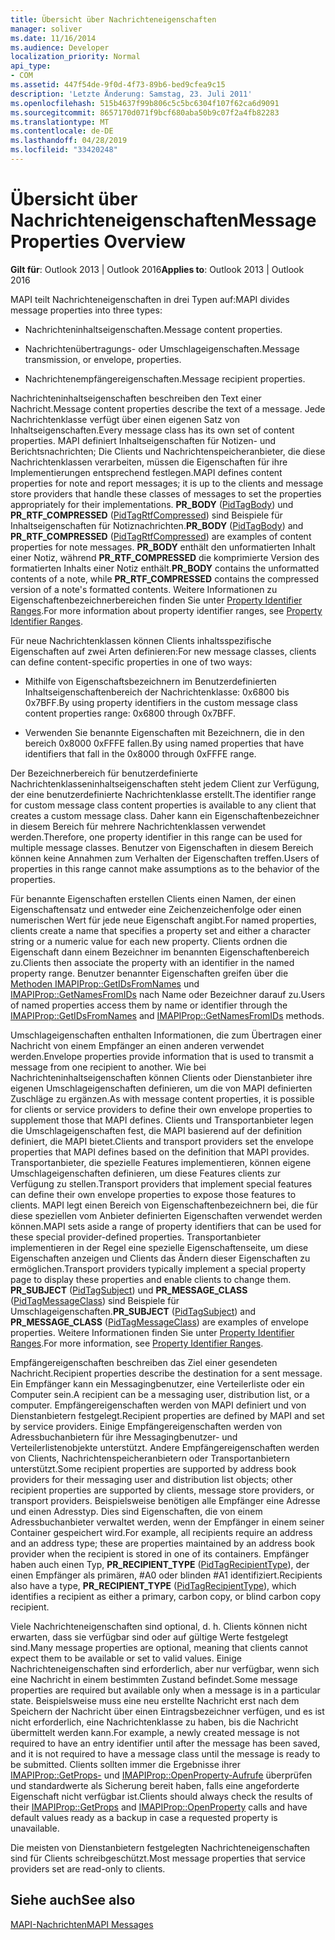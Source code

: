 ```yaml
---
title: Übersicht über Nachrichteneigenschaften
manager: soliver
ms.date: 11/16/2014
ms.audience: Developer
localization_priority: Normal
api_type:
- COM
ms.assetid: 447f54de-9f0d-4f73-89b6-bed9cfea9c15
description: 'Letzte Änderung: Samstag, 23. Juli 2011'
ms.openlocfilehash: 515b4637f99b806c5c5bc6304f107f62ca6d9091
ms.sourcegitcommit: 8657170d071f9bcf680aba50b9c07f2a4fb82283
ms.translationtype: MT
ms.contentlocale: de-DE
ms.lasthandoff: 04/28/2019
ms.locfileid: "33420248"
---
```

# <a name="message-properties-overview"></a><span data-ttu-id="317e3-103">Übersicht über Nachrichteneigenschaften</span><span class="sxs-lookup"><span data-stu-id="317e3-103">Message Properties Overview</span></span>

  
  
<span data-ttu-id="317e3-104">**Gilt für**: Outlook 2013 | Outlook 2016</span><span class="sxs-lookup"><span data-stu-id="317e3-104">**Applies to**: Outlook 2013 | Outlook 2016</span></span> 
  
<span data-ttu-id="317e3-105">MAPI teilt Nachrichteneigenschaften in drei Typen auf:</span><span class="sxs-lookup"><span data-stu-id="317e3-105">MAPI divides message properties into three types:</span></span>
  
- <span data-ttu-id="317e3-106">Nachrichteninhaltseigenschaften.</span><span class="sxs-lookup"><span data-stu-id="317e3-106">Message content properties.</span></span>
    
- <span data-ttu-id="317e3-107">Nachrichtenübertragungs- oder Umschlageigenschaften.</span><span class="sxs-lookup"><span data-stu-id="317e3-107">Message transmission, or envelope, properties.</span></span>
    
- <span data-ttu-id="317e3-108">Nachrichtenempfängereigenschaften.</span><span class="sxs-lookup"><span data-stu-id="317e3-108">Message recipient properties.</span></span>
    
<span data-ttu-id="317e3-109">Nachrichteninhaltseigenschaften beschreiben den Text einer Nachricht.</span><span class="sxs-lookup"><span data-stu-id="317e3-109">Message content properties describe the text of a message.</span></span> <span data-ttu-id="317e3-110">Jede Nachrichtenklasse verfügt über einen eigenen Satz von Inhaltseigenschaften.</span><span class="sxs-lookup"><span data-stu-id="317e3-110">Every message class has its own set of content properties.</span></span> <span data-ttu-id="317e3-111">MAPI definiert Inhaltseigenschaften für Notizen- und Berichtsnachrichten; Die Clients und Nachrichtenspeicheranbieter, die diese Nachrichtenklassen verarbeiten, müssen die Eigenschaften für ihre Implementierungen entsprechend festlegen.</span><span class="sxs-lookup"><span data-stu-id="317e3-111">MAPI defines content properties for note and report messages; it is up to the clients and message store providers that handle these classes of messages to set the properties appropriately for their implementations.</span></span> <span data-ttu-id="317e3-112">**PR_BODY** ([PidTagBody](pidtagbody-canonical-property.md)) und **PR_RTF_COMPRESSED** ([PidTagRtfCompressed](pidtagrtfcompressed-canonical-property.md)) sind Beispiele für Inhaltseigenschaften für Notiznachrichten.</span><span class="sxs-lookup"><span data-stu-id="317e3-112">**PR_BODY** ([PidTagBody](pidtagbody-canonical-property.md)) and **PR_RTF_COMPRESSED** ([PidTagRtfCompressed](pidtagrtfcompressed-canonical-property.md)) are examples of content properties for note messages.</span></span> <span data-ttu-id="317e3-113">**PR_BODY** enthält den unformatierten Inhalt einer Notiz, während **PR_RTF_COMPRESSED** die komprimierte Version des formatierten Inhalts einer Notiz enthält.</span><span class="sxs-lookup"><span data-stu-id="317e3-113">**PR_BODY** contains the unformatted contents of a note, while **PR_RTF_COMPRESSED** contains the compressed version of a note's formatted contents.</span></span> <span data-ttu-id="317e3-114">Weitere Informationen zu Eigenschaftenbezeichnerbereichen finden Sie unter [Property Identifier Ranges](property-identifier-ranges.md).</span><span class="sxs-lookup"><span data-stu-id="317e3-114">For more information about property identifier ranges, see [Property Identifier Ranges](property-identifier-ranges.md).</span></span>
  
<span data-ttu-id="317e3-115">Für neue Nachrichtenklassen können Clients inhaltsspezifische Eigenschaften auf zwei Arten definieren:</span><span class="sxs-lookup"><span data-stu-id="317e3-115">For new message classes, clients can define content-specific properties in one of two ways:</span></span>
  
- <span data-ttu-id="317e3-116">Mithilfe von Eigenschaftsbezeichnern im Benutzerdefinierten Inhaltseigenschaftenbereich der Nachrichtenklasse: 0x6800 bis 0x7BFF.</span><span class="sxs-lookup"><span data-stu-id="317e3-116">By using property identifiers in the custom message class content properties range: 0x6800 through 0x7BFF.</span></span>
    
- <span data-ttu-id="317e3-117">Verwenden Sie benannte Eigenschaften mit Bezeichnern, die in den bereich 0x8000 0xFFFE fallen.</span><span class="sxs-lookup"><span data-stu-id="317e3-117">By using named properties that have identifiers that fall in the 0x8000 through 0xFFFE range.</span></span>
    
<span data-ttu-id="317e3-118">Der Bezeichnerbereich für benutzerdefinierte Nachrichtenklasseninhaltseigenschaften steht jedem Client zur Verfügung, der eine benutzerdefinierte Nachrichtenklasse erstellt.</span><span class="sxs-lookup"><span data-stu-id="317e3-118">The identifier range for custom message class content properties is available to any client that creates a custom message class.</span></span> <span data-ttu-id="317e3-119">Daher kann ein Eigenschaftenbezeichner in diesem Bereich für mehrere Nachrichtenklassen verwendet werden.</span><span class="sxs-lookup"><span data-stu-id="317e3-119">Therefore, one property identifier in this range can be used for multiple message classes.</span></span> <span data-ttu-id="317e3-120">Benutzer von Eigenschaften in diesem Bereich können keine Annahmen zum Verhalten der Eigenschaften treffen.</span><span class="sxs-lookup"><span data-stu-id="317e3-120">Users of properties in this range cannot make assumptions as to the behavior of the properties.</span></span> 
  
<span data-ttu-id="317e3-121">Für benannte Eigenschaften erstellen Clients einen Namen, der einen Eigenschaftensatz und entweder eine Zeichenzeichenfolge oder einen numerischen Wert für jede neue Eigenschaft angibt.</span><span class="sxs-lookup"><span data-stu-id="317e3-121">For named properties, clients create a name that specifies a property set and either a character string or a numeric value for each new property.</span></span> <span data-ttu-id="317e3-122">Clients ordnen die Eigenschaft dann einem Bezeichner im benannten Eigenschaftenbereich zu.</span><span class="sxs-lookup"><span data-stu-id="317e3-122">Clients then associate the property with an identifier in the named property range.</span></span> <span data-ttu-id="317e3-123">Benutzer benannter Eigenschaften greifen über die [Methoden IMAPIProp::GetIDsFromNames](imapiprop-getidsfromnames.md) und [IMAPIProp::GetNamesFromIDs](imapiprop-getnamesfromids.md) nach Name oder Bezeichner darauf zu.</span><span class="sxs-lookup"><span data-stu-id="317e3-123">Users of named properties access them by name or identifier through the [IMAPIProp::GetIDsFromNames](imapiprop-getidsfromnames.md) and [IMAPIProp::GetNamesFromIDs](imapiprop-getnamesfromids.md) methods.</span></span> 
  
<span data-ttu-id="317e3-124">Umschlageigenschaften enthalten Informationen, die zum Übertragen einer Nachricht von einem Empfänger an einen anderen verwendet werden.</span><span class="sxs-lookup"><span data-stu-id="317e3-124">Envelope properties provide information that is used to transmit a message from one recipient to another.</span></span> <span data-ttu-id="317e3-125">Wie bei Nachrichteninhaltseigenschaften können Clients oder Dienstanbieter ihre eigenen Umschlageigenschaften definieren, um die von MAPI definierten Zuschläge zu ergänzen.</span><span class="sxs-lookup"><span data-stu-id="317e3-125">As with message content properties, it is possible for clients or service providers to define their own envelope properties to supplement those that MAPI defines.</span></span> <span data-ttu-id="317e3-126">Clients und Transportanbieter legen die Umschlageigenschaften fest, die MAPI basierend auf der definition definiert, die MAPI bietet.</span><span class="sxs-lookup"><span data-stu-id="317e3-126">Clients and transport providers set the envelope properties that MAPI defines based on the definition that MAPI provides.</span></span> <span data-ttu-id="317e3-127">Transportanbieter, die spezielle Features implementieren, können eigene Umschlageigenschaften definieren, um diese Features clients zur Verfügung zu stellen.</span><span class="sxs-lookup"><span data-stu-id="317e3-127">Transport providers that implement special features can define their own envelope properties to expose those features to clients.</span></span> <span data-ttu-id="317e3-128">MAPI legt einen Bereich von Eigenschaftenbezeichnern bei, die für diese speziellen vom Anbieter definierten Eigenschaften verwendet werden können.</span><span class="sxs-lookup"><span data-stu-id="317e3-128">MAPI sets aside a range of property identifiers that can be used for these special provider-defined properties.</span></span> <span data-ttu-id="317e3-129">Transportanbieter implementieren in der Regel eine spezielle Eigenschaftenseite, um diese Eigenschaften anzeigen und Clients das Ändern dieser Eigenschaften zu ermöglichen.</span><span class="sxs-lookup"><span data-stu-id="317e3-129">Transport providers typically implement a special property page to display these properties and enable clients to change them.</span></span> <span data-ttu-id="317e3-130">**PR_SUBJECT** ([PidTagSubject](pidtagsubject-canonical-property.md)) und **PR_MESSAGE_CLASS** ([PidTagMessageClass](pidtagmessageclass-canonical-property.md)) sind Beispiele für Umschlageigenschaften.</span><span class="sxs-lookup"><span data-stu-id="317e3-130">**PR_SUBJECT** ([PidTagSubject](pidtagsubject-canonical-property.md)) and **PR_MESSAGE_CLASS** ([PidTagMessageClass](pidtagmessageclass-canonical-property.md)) are examples of envelope properties.</span></span> <span data-ttu-id="317e3-131">Weitere Informationen finden Sie unter [Property Identifier Ranges](property-identifier-ranges.md).</span><span class="sxs-lookup"><span data-stu-id="317e3-131">For more information, see [Property Identifier Ranges](property-identifier-ranges.md).</span></span>
  
<span data-ttu-id="317e3-132">Empfängereigenschaften beschreiben das Ziel einer gesendeten Nachricht.</span><span class="sxs-lookup"><span data-stu-id="317e3-132">Recipient properties describe the destination for a sent message.</span></span> <span data-ttu-id="317e3-133">Ein Empfänger kann ein Messagingbenutzer, eine Verteilerliste oder ein Computer sein.</span><span class="sxs-lookup"><span data-stu-id="317e3-133">A recipient can be a messaging user, distribution list, or a computer.</span></span> <span data-ttu-id="317e3-134">Empfängereigenschaften werden von MAPI definiert und von Dienstanbietern festgelegt.</span><span class="sxs-lookup"><span data-stu-id="317e3-134">Recipient properties are defined by MAPI and set by service providers.</span></span> <span data-ttu-id="317e3-135">Einige Empfängereigenschaften werden von Adressbuchanbietern für ihre Messagingbenutzer- und Verteilerlistenobjekte unterstützt. Andere Empfängereigenschaften werden von Clients, Nachrichtenspeicheranbietern oder Transportanbietern unterstützt.</span><span class="sxs-lookup"><span data-stu-id="317e3-135">Some recipient properties are supported by address book providers for their messaging user and distribution list objects; other recipient properties are supported by clients, message store providers, or transport providers.</span></span> <span data-ttu-id="317e3-136">Beispielsweise benötigen alle Empfänger eine Adresse und einen Adresstyp. Dies sind Eigenschaften, die von einem Adressbuchanbieter verwaltet werden, wenn der Empfänger in einem seiner Container gespeichert wird.</span><span class="sxs-lookup"><span data-stu-id="317e3-136">For example, all recipients require an address and an address type; these are properties maintained by an address book provider when the recipient is stored in one of its containers.</span></span> <span data-ttu-id="317e3-137">Empfänger haben auch einen Typ, **PR_RECIPIENT_TYPE** ([PidTagRecipientType](pidtagrecipienttype-canonical-property.md)), der einen Empfänger als primären, #A0 oder blinden #A1 identifiziert.</span><span class="sxs-lookup"><span data-stu-id="317e3-137">Recipients also have a type, **PR_RECIPIENT_TYPE** ([PidTagRecipientType](pidtagrecipienttype-canonical-property.md)), which identifies a recipient as either a primary, carbon copy, or blind carbon copy recipient.</span></span>
  
<span data-ttu-id="317e3-138">Viele Nachrichteneigenschaften sind optional, d. h. Clients können nicht erwarten, dass sie verfügbar sind oder auf gültige Werte festgelegt sind.</span><span class="sxs-lookup"><span data-stu-id="317e3-138">Many message properties are optional, meaning that clients cannot expect them to be available or set to valid values.</span></span> <span data-ttu-id="317e3-139">Einige Nachrichteneigenschaften sind erforderlich, aber nur verfügbar, wenn sich eine Nachricht in einem bestimmten Zustand befindet.</span><span class="sxs-lookup"><span data-stu-id="317e3-139">Some message properties are required but available only when a message is in a particular state.</span></span> <span data-ttu-id="317e3-140">Beispielsweise muss eine neu erstellte Nachricht erst nach dem Speichern der Nachricht über einen Eintragsbezeichner verfügen, und es ist nicht erforderlich, eine Nachrichtenklasse zu haben, bis die Nachricht übermittelt werden kann.</span><span class="sxs-lookup"><span data-stu-id="317e3-140">For example, a newly created message is not required to have an entry identifier until after the message has been saved, and it is not required to have a message class until the message is ready to be submitted.</span></span> <span data-ttu-id="317e3-141">Clients sollten immer die Ergebnisse ihrer [IMAPIProp::GetProps-](imapiprop-getprops.md) und [IMAPIProp::OpenProperty-Aufrufe](imapiprop-openproperty.md) überprüfen und standardwerte als Sicherung bereit haben, falls eine angeforderte Eigenschaft nicht verfügbar ist.</span><span class="sxs-lookup"><span data-stu-id="317e3-141">Clients should always check the results of their [IMAPIProp::GetProps](imapiprop-getprops.md) and [IMAPIProp::OpenProperty](imapiprop-openproperty.md) calls and have default values ready as a backup in case a requested property is unavailable.</span></span> 
  
<span data-ttu-id="317e3-142">Die meisten von Dienstanbietern festgelegten Nachrichteneigenschaften sind für Clients schreibgeschützt.</span><span class="sxs-lookup"><span data-stu-id="317e3-142">Most message properties that service providers set are read-only to clients.</span></span> 
  
## <a name="see-also"></a><span data-ttu-id="317e3-143">Siehe auch</span><span class="sxs-lookup"><span data-stu-id="317e3-143">See also</span></span>



[<span data-ttu-id="317e3-144">MAPI-Nachrichten</span><span class="sxs-lookup"><span data-stu-id="317e3-144">MAPI Messages</span></span>](mapi-messages.md)

